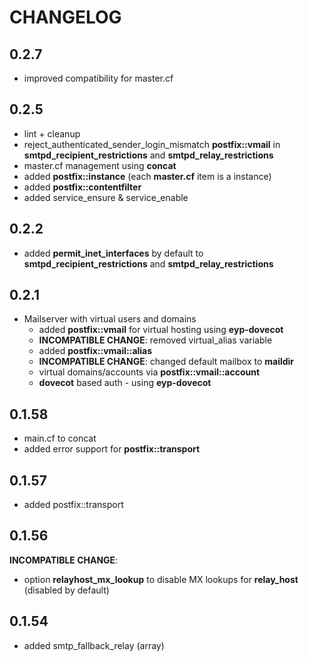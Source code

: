 # CHANGELOG

## 0.2.7

* improved compatibility for master.cf

## 0.2.5

* lint + cleanup
* reject_authenticated_sender_login_mismatch **postfix::vmail** in **smtpd_recipient_restrictions** and **smtpd_relay_restrictions**
* master.cf management using **concat**
* added **postfix::instance** (each **master.cf** item is a instance)
* added **postfix::contentfilter**
* added service_ensure & service_enable

## 0.2.2

* added **permit_inet_interfaces** by default to **smtpd_recipient_restrictions** and **smtpd_relay_restrictions**

## 0.2.1

* Mailserver with virtual users and domains
  * added **postfix::vmail** for virtual hosting using **eyp-dovecot**
  * **INCOMPATIBLE CHANGE**: removed virtual_alias variable
  * added **postfix::vmail::alias**
  * **INCOMPATIBLE CHANGE**: changed default mailbox to **maildir**
  * virtual domains/accounts via **postfix::vmail::account**
  * **dovecot** based auth - using **eyp-dovecot**

## 0.1.58

* main.cf to concat
* added error support for **postfix::transport**

## 0.1.57

* added postfix::transport

## 0.1.56

**INCOMPATIBLE CHANGE**:
* option **relayhost_mx_lookup** to disable MX lookups for **relay_host** (disabled by default)

## 0.1.54

* added smtp_fallback_relay (array)

